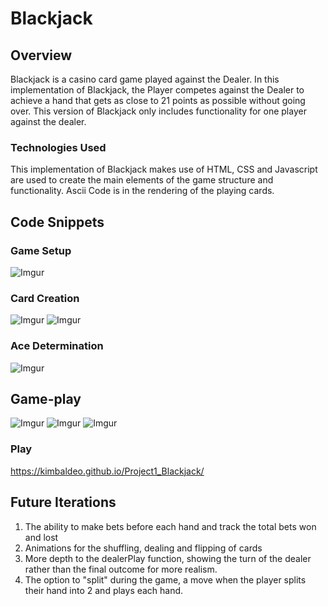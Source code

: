 # Blackjack

## Overview
Blackjack is a casino card game played against the Dealer. In this implementation of Blackjack, the Player competes against the Dealer to achieve a hand that gets as close to 21 points as possible without going over. This version of Blackjack only includes functionality for one player against the dealer. 

### Technologies Used
This implementation of Blackjack makes use of HTML, CSS and Javascript are used to create the main elements of the game structure and functionality. Ascii Code is in the rendering of the playing cards. 

## Code Snippets 
### Game Setup
![Imgur](https://i.imgur.com/GSkfgz7.png)

### Card Creation
![Imgur](https://i.imgur.com/eANgoAq.png)
![Imgur](https://i.imgur.com/l56qnte.png)

### Ace Determination
![Imgur](https://i.imgur.com/YISZ5uN.png)


## Game-play
![Imgur](https://i.imgur.com/eDRP6RF.png)
![Imgur](https://i.imgur.com/v6Oxi87.png)
![Imgur](https://i.imgur.com/Dz2ChEQ.png)

### Play
https://kimbaldeo.github.io/Project1_Blackjack/

## Future Iterations
1. The ability to make bets before each hand and track the total bets won and lost
2. Animations for the shuffling, dealing and flipping of cards
3. More depth to the dealerPlay function, showing the turn of the dealer rather than the final outcome for more realism. 
4. The option to "split" during the game, a move when the player splits their hand into 2 and plays each hand. 